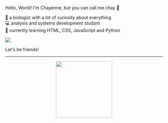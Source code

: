 Hello, World! I'm Chayenne, but you can call me chay 🔮

🌱 a biologist with a lot of curiosity about everything <br>
💻 analysis and systems development studant <br>
🐍 currently learning HTML, CSS, JavaScript and Python <br>
  
![](https://github.com/chagasdecastro/chagasdecastro/blob/main/Untitled_Artwork.gif)

Let's be friends!

<div align="center">
  <a href="https://github.com/chagasdecastro">
    <hr>
  <img height="180em" src="https://github-readme-stats.vercel.app/api?username=chagasdecastro&show_icons=true&theme=dracula&include_all_commits=true&count_private=false"/>
</div>
